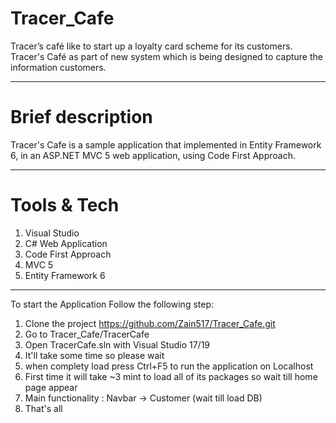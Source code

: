 # Tracer_Cafe
Tracer’s café like to start up a loyalty card scheme for its customers. Tracer's Café as part of new system which is being designed to capture the information customers.

****

# Brief description
Tracer's Cafe is a sample application that implemented in Entity Framework 6, in an ASP.NET MVC 5 web application, using Code First Approach.


****

# Tools & Tech
 1. Visual Studio
 2. C# Web Application
 3. Code First Approach
 4. MVC 5
 5. Entity Framework 6

***

To start the Application Follow the following step:

1. Clone the project https://github.com/Zain517/Tracer_Cafe.git
2. Go to Tracer_Cafe/TracerCafe
3. Open TracerCafe.sln with Visual Studio 17/19
4. It'll take some time so please wait
5. when complety load press Ctrl+F5 to run the application on Localhost
6. First time it will take ~3 mint to load all of its packages so wait till home page appear
7. Main functionality : Navbar -> Customer (wait till load DB)
8. That's all
